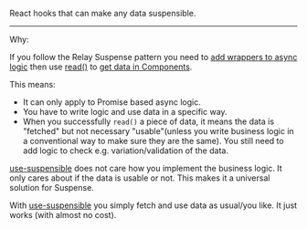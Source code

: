 React hooks that can make any data suspensible.

<hr class="read-more" />

Why:

If you follow the Relay Suspense pattern you need to [add wrappers to async logic](https://github.com/relayjs/relay-examples/blob/205dfb195c770e7cd3977116654bd69c91d03b90/issue-tracker/src/JSResource.js#L21-L42) then use [read()](https://github.com/relayjs/relay-examples/blob/master/issue-tracker/src/JSResource.js#L54-L717) to [get data in Components](https://github.com/relayjs/relay-examples/blob/205dfb195c770e7cd3977116654bd69c91d03b90/issue-tracker/src/SuspenseImage.js#L27).

This means:

- It can only apply to Promise based async logic.
- You have to write logic and use data in a specific way.
- When you successfully `read()` a piece of data, it means the data is "fetched" but not necessary "usable"(unless you write business logic in a conventional way to make sure they are the same). You still need to add logic to check e.g. variation/validation of the data.

[use-suspensible](https://github.com/crimx/use-suspensible) does not care how you implement the business logic. It only cares about if the data is usable or not. This makes it a universal solution for Suspense.

With [use-suspensible](https://github.com/crimx/use-suspensible) you simply fetch and use data as usual/you like. It just works (with almost no cost).
